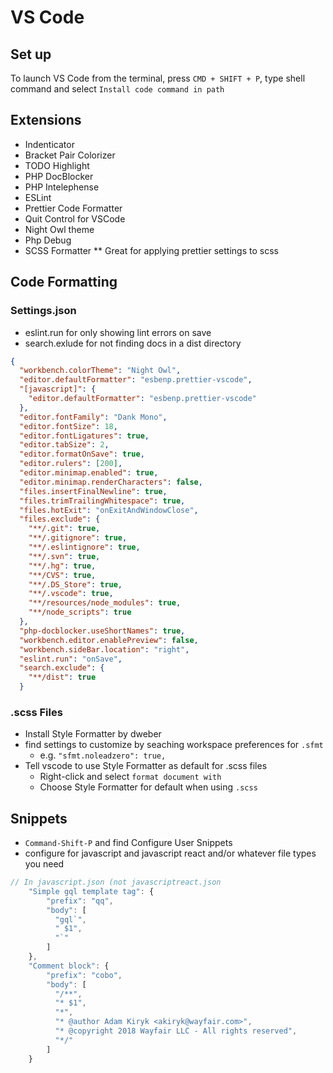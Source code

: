 # VS Code

## Set up 
To launch VS Code from the terminal, press `CMD + SHIFT + P`, type shell command and select `Install code command in path`

## Extensions

- Indenticator
- Bracket Pair Colorizer
- TODO Highlight
- PHP DocBlocker
- PHP Intelephense
- ESLint
- Prettier Code Formatter
- Quit Control for VSCode
- Night Owl theme
- Php Debug
- SCSS Formatter ** Great for applying prettier settings to scss

## Code Formatting

### Settings.json
- eslint.run for only showing lint errors on save
- search.exlude for not finding docs in a dist directory
```json
{
  "workbench.colorTheme": "Night Owl",
  "editor.defaultFormatter": "esbenp.prettier-vscode",
  "[javascript]": {
    "editor.defaultFormatter": "esbenp.prettier-vscode"
  },
  "editor.fontFamily": "Dank Mono",
  "editor.fontSize": 18,
  "editor.fontLigatures": true,
  "editor.tabSize": 2,
  "editor.formatOnSave": true,
  "editor.rulers": [200],
  "editor.minimap.enabled": true,
  "editor.minimap.renderCharacters": false,
  "files.insertFinalNewline": true,
  "files.trimTrailingWhitespace": true,
  "files.hotExit": "onExitAndWindowClose",
  "files.exclude": {
    "**/.git": true,
    "**/.gitignore": true,
    "**/.eslintignore": true,
    "**/.svn": true,
    "**/.hg": true,
    "**/CVS": true,
    "**/.DS_Store": true,
    "**/.vscode": true,
    "**/resources/node_modules": true,
    "**/node_scripts": true
  },
  "php-docblocker.useShortNames": true,
  "workbench.editor.enablePreview": false,
  "workbench.sideBar.location": "right",
  "eslint.run": "onSave",
  "search.exclude": {
    "**/dist": true
  }
```

### .scss Files

- Install Style Formatter by dweber
- find settings to customize by seaching workspace preferences for `.sfmt`
    - e.g. `"sfmt.noleadzero": true,`
- Tell vscode to use Style Formatter as default for .scss files
    - Right-click and select `format document with`
    - Choose Style Formatter for default when using `.scss`
    
## Snippets

- `Command-Shift-P` and find Configure User Snippets
- configure for javascript and javascript react and/or whatever file types you need

```js and jsreact
// In javascript.json (not javascriptreact.json
	"Simple gql template tag": {
		"prefix": "qq",
		"body": [
		  "gql`",
		  "	$1",
		  "`"
		]
	},
	"Comment block": {
		"prefix": "cobo",
		"body": [
		  "/**",
		  "* $1",
		  "*",
		  "* @author Adam Kiryk <akiryk@wayfair.com>",
		  "* @copyright 2018 Wayfair LLC - All rights reserved",
		  "*/"
		]
	}
```
